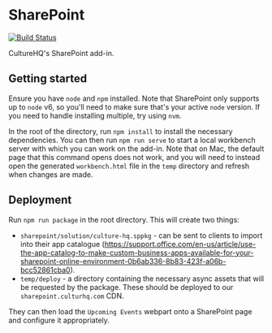 # SharePoint

[![Build Status](https://travis-ci.com/CultureHQ/SharePoint.svg?token=kQUiABmGkzyHdJdMnCnv&branch=master)](https://travis-ci.com/CultureHQ/SharePoint)

CultureHQ's SharePoint add-in.

## Getting started

Ensure you have `node` and `npm` installed. Note that SharePoint only supports up to `node` v6, so you'll need to make sure that's your active `node` version. If you need to handle installing multiple, try using `nvm`.

In the root of the directory, run `npm install` to install the necessary dependencies. You can then run `npm run serve` to start a local workbench server with which you can work on the add-in. Note that on Mac, the default page that this command opens does not work, and you will need to instead open the generated `workbench.html` file in the `temp` directory and refresh when changes are made.

## Deployment

Run `npm run package` in the root directory. This will create two things:

* `sharepoint/solution/culture-hq.sppkg` - can be sent to clients to import into their app catalogue (https://support.office.com/en-us/article/use-the-app-catalog-to-make-custom-business-apps-available-for-your-sharepoint-online-environment-0b6ab336-8b83-423f-a06b-bcc52861cba0).
* `temp/deploy` - a directory containing the necessary async assets that will be requested by the package. These should be deployed to our `sharepoint.culturhq.com` CDN.

They can then load the `Upcoming Events` webpart onto a SharePoint page and configure it appropriately.
